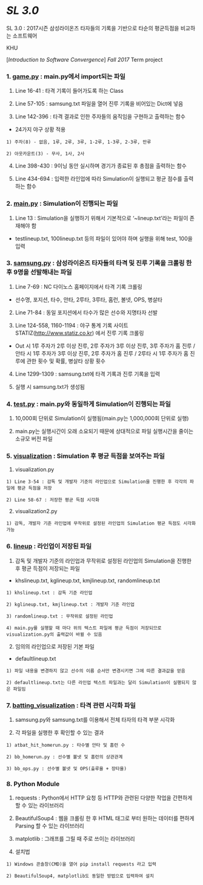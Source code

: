 # *SL 3.0*

SL 3.0 : 2017시즌 삼성라이온즈 타자들의 기록을 기반으로 타순의 평균득점을 비교하는 소프트웨어

KHU

[*Introduction to Software Convergence*] *Fall 2017* Term project



### 1. [game.py](https://github.com/MinJaeKim2796/SL3.0/blob/master/game.py) : main.py에서 import되는 파일

  1) Line 16-41 : 타격 기록이 들어가도록 하는 Class
 
  2) Line 57-105 : samsung.txt 파일을 열어 진루 기록을 비어있는 Dict에 넣음

  3) Line 142-396 : 타격 결과로 인한 주자들의 움직임을 구현하고 출력하는 함수
   - 24가지 야구 상황 적용
   
    1) 주자(8) - 없음, 1루, 2루, 3루, 1-2루, 1-3루, 2-3루, 만루
    
    2) 아웃카운트(3) - 무사, 1사, 2사

  4) Line 398-430 : 9이닝 동안 실시하며 경기가 종료된 후 총점을 출력하는 함수
 
  5) Line 434-694 : 입력한 라인업에 따라 Simulation이 실행되고 평균 점수를 출력하는 함수
 


### 2. [main.py](https://github.com/MinJaeKim2796/SL3.0/blob/master/main.py) : Simulation이 진행되는 파일

 1) Line 13 : Simulation을 실행하기 위해서 기본적으로 ‘~lineup.txt’라는 파일이 존재해야 함
   - testlineup.txt, 100lineup.txt 등의 파일이 있어야 하며 실행을 위해 test, 100을 입력
   
   
   
### 3. [samsung.py](https://github.com/MinJaeKim2796/SL3.0/blob/master/samsung.py) : 삼성라이온즈 타자들의 타격 및 진루 기록을 크롤링 한 후 9명을 선발해내는 파일

  1) Line 7-69 : NC 다이노스 홈페이지에서 타격 기록 크롤링
   - 선수명, 포지션, 타수, 안타, 2루타, 3루타, 홈런, 볼넷, OPS, 병살타

  2) Line 71-84 : 동일 포지션에서 타수가 많은 선수와 지명타자 선발 

  3) Line 124-558, 1160-1194 : 야구 통계 기록 사이트 STATIZ(http://www.statiz.co.kr) 에서 진루 기록 크롤링
   - Out 시 1루 주자가 2루 이상 진루, 2루 주자가 3루 이상 진루, 3루 주자가 홈 진루 / 안타 시 1루 주자가 3루 이상 진루, 2루 주자가 홈 진루 / 2루타 시 1루 주자가 홈 진루에 관한 횟수 및 확률, 병살타 상황 횟수

  4) Line 1299-1309 : samsung.txt에 타격 기록과 진루 기록을 입력

  5) 실행 시 samsung.txt가 생성됨
 
 
 
### 4. [test.py](https://github.com/MinJaeKim2796/SL3.0/blob/master/test.py) : main.py와 동일하게 Simulation이 진행되는 파일

  1) 10,000회 단위로 Simulation이 실행됨(main.py는 1,000,000회 단위로 실행)

  2) main.py는 실행시간이 오래 소요되기 때문에 상대적으로 파일 실행시간을 줄이는 소규모 버전 파일



### 5. [visualization](https://github.com/MinJaeKim2796/SL3.0/tree/master/visualiztion) : Simulation 후 평균 득점을 보여주는 파일

  1) visualization.py
  
    1) Line 3-54 : 감독 및 개발자 기준의 라인업으로 Simulation을 진행한 후 각각의 파일에 평균 득점을 저장
    
    2) Line 58-67 : 저장한 평균 득점 시각화

  2) visualization2.py
  
    1) 감독, 개발자 기준 라인업에 무작위로 설정된 라인업의 Simulation 평균 득점도 시각화 가능
    
    
    
### 6. [lineup](https://github.com/MinJaeKim2796/SL3.0/tree/master/lineup) : 라인업이 저장된 파일 

  1) 감독 및 개발자 기준의 라인업과 무작위로 설정된 라인업의 Simulation을 진행한 후 평균 득점이 저장되는 파일
   - khslineup.txt, kglineup.txt, kmjlineup.txt, randomlineup.txt
   
    1) khslineup.txt : 감독 기준 라인업
    
    2) kglineup.txt, kmjlineup.txt : 개발자 기준 라인업
    
    3) randomlineup.txt : 무작위로 설정된 라인업
    
    4) main.py를 실행할 때 마다 위의 텍스트 파일에 평균 득점이 저장되므로 visualization.py의 출력값이 바뀔 수 있음

  2) 임의의 라인업으로 저장된 기본 파일
   - defaultlineup.txt
   
    1) 파일 내용을 변경하지 않고 선수의 이름 순서만 변경시키면 그에 따른 결과값을 얻음
    
    2) defaultlineup.txt는 다른 라인업 텍스트 파일과는 달리 Simulation이 실행되지 않은 파일임
    
    

### 7. [batting_visualization](https://github.com/MinJaeKim2796/SL3.0/tree/master/batting_visualization) : 타격 관련 시각화 파일

  1) samsung.py와 samsung.txt를 이용해서 전체 타자의 타격 부분 시각화
  
  2) 각 파일을 실행한 후 확인할 수 있는 결과
  
    1) atbat_hit_homerun.py : 타수별 안타 및 홈런 수
    
    2) bb_homerun.py : 선수별 볼넷 및 홈런의 상관관계
    
    3) bb_ops.py : 선수별 볼넷 및 OPS(출루율 + 장타율)



### 8. Python Module

  1) requests : Python에서 HTTP 요청 등 HTTP와 관련된 다양한 작업을 간편하게 할 수 있는 라이브러리
  
  2) BeautifulSoup4 : 웹을 크롤링 한 후 HTML 태그로 부터 원하는 데이터를 편하게 Parsing 할 수 있는 라이브러리
  
  3) matplotlib : 그래프를 그릴 때 주로 쓰이는 라이브러리

  4) 설치법
  
    1) Windows 콘솔창(CMD)을 열어 pip install requests 라고 입력
    
    2) BeautifulSoup4, matplotlib도 동일한 방법으로 입력하여 설치
